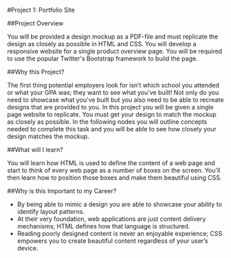 #Project 1: Portfolio Site

##Project Overview

You will be provided a design mockup as a PDF-file and must replicate the design as closely as possible in HTML and CSS. You will develop a responsive website for a single product overview page. You will be required to use the popular Twitter's Bootstrap framework to build the page.

##Why this Project?

The first thing potential employers look for isn’t which school you attended or what your GPA was; they want to see what you’ve built! Not only do you need to showcase what you've built but you also need to be able to recreate designs that are provided to you. In this project you will be given a single page website to replicate. You must get your design to match the mockup as closely as possible. In the following nodes you will outline concepts needed to complete this task and you will be able to see how closely your design matches the mockup.

##What will I learn?

You will learn how HTML is used to define the content of a web page and start to think of every web page as a number of boxes on the screen. You’ll then learn how to position those boxes and make them beautiful using CSS.

##Why is this Important to my Career?

- By being able to mimic a design you are able to showcase your ability to identify layout patterns.
- At their very foundation, web applications are just content delivery mechanisms; HTML defines how that language is structured.
- Reading poorly designed content is never an enjoyable experience; CSS empowers you to create beautiful content regardless of your user’s device.